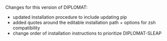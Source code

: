 Changes for this version of DIPLOMAT:
- updated installation procedure to include updating pip
- added quotes around the editable installation path + options for zsh compatibility 
- change order of installation instructions to prioritize DIPLOMAT-SLEAP

